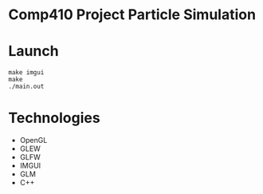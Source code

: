 # Comp410 Project Particle Simulation

# Launch
```console
make imgui
make
./main.out
```

# Technologies 


* OpenGL
* GLEW
* GLFW
* IMGUI
* GLM
* C++


        
